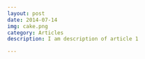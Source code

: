 ```yaml
---
layout: post
date: 2014-07-14
img: cake.png
category: Articles
description: I am description of article 1

---
```

